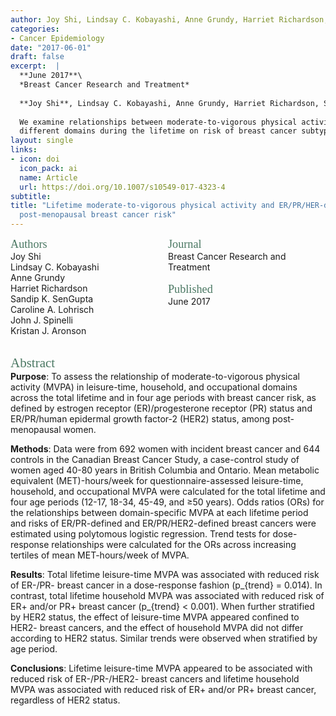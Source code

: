 ```yaml
---
author: Joy Shi, Lindsay C. Kobayashi, Anne Grundy, Harriet Richardson, Sandip K. SenGupta, Caroline A. Lohrisch, John J. Spinelli, Kristan J. Aronson
categories: 
- Cancer Epidemiology
date: "2017-06-01"
draft: false
excerpt:  |
  **June 2017**\
  *Breast Cancer Research and Treatment*
  
  **Joy Shi**, Lindsay C. Kobayashi, Anne Grundy, Harriet Richardson, Sandip K. SenGupta, Caroline A. Lohrisch, John J. Spinelli, Kristan J. Aronson
  
  We examine relationships between moderate-to-vigorous physical activity across
  different domains during the lifetime on risk of breast cancer subtypes. 
layout: single
links:
- icon: doi
  icon_pack: ai
  name: Article
  url: https://doi.org/10.1007/s10549-017-4323-4
subtitle: 
title: "Lifetime moderate-to-vigorous physical activity and ER/PR/HER-defined 
  post-menopausal breast cancer risk"
---
```

<style>
.column-left{
  float: left;
  width: 50%;
  text-align: left;
}
.column-right{
  float: right;
  width: 50%;
  text-align: left;
}
.footer {
  clear: both;
  width: 100%;
}
</style>

<div class="column-left">
  <span style="color:#4b7863; font-family: 'Garamond'; font-size: 1.3em; font-weight: 100">Authors</span><br>
  Joy Shi<br>
  Lindsay C. Kobayashi<br>
  Anne Grundy<br>
  Harriet Richardson<br>
  Sandip K. SenGupta<br>
  Caroline A. Lohrisch<br>
  John J. Spinelli<br>
  Kristan J. Aronson
</div>
<div class="column-right">
  <span style="color:#4b7863; font-family: 'Garamond'; font-size: 1.3em; font-weight: 100">Journal</span><br>  
  Breast Cancer Research and Treatment<br><br>
  <span style="color:#4b7863; font-family: 'Garamond'; font-size: 1.3em; font-weight: 100">Published</span><br>  
  June 2017<br><br>
</div>
<div class="footer"><br></div>

<span style="color:#4b7863; font-family: 'Garamond'; font-size: 1.5em; font-weight: 100">Abstract</span>  
**Purpose**: To assess the relationship of moderate-to-vigorous physical activity (MVPA) in leisure-time, household, and occupational domains across the total lifetime and in four age periods with breast cancer risk, as defined by estrogen receptor (ER)/progesterone receptor (PR) status and ER/PR/human epidermal growth factor-2 (HER2) status, among post-menopausal women.

**Methods**: Data were from 692 women with incident breast cancer and 644 controls in the Canadian Breast Cancer Study, a case-control study of women aged 40-80 years in British Columbia and Ontario. Mean metabolic equivalent (MET)-hours/week for questionnaire-assessed leisure-time, household, and occupational MVPA were calculated for the total lifetime and four age periods (12-17, 18-34, 45-49, and ≥50 years). Odds ratios (ORs) for the relationships between domain-specific MVPA at each lifetime period and risks of ER/PR-defined and ER/PR/HER2-defined breast cancers were estimated using polytomous logistic regression. Trend tests for dose-response relationships were calculated for the ORs across increasing tertiles of mean MET-hours/week of MVPA.

**Results**: Total lifetime leisure-time MVPA was associated with reduced risk of ER-/PR- breast cancer in a dose-response fashion (p_{trend} = 0.014). In contrast, total lifetime household MVPA was associated with reduced risk of ER+ and/or PR+ breast cancer (p_{trend} < 0.001). When further stratified by HER2 status, the effect of leisure-time MVPA appeared confined to HER2- breast cancers, and the effect of household MVPA did not differ according to HER2 status. Similar trends were observed when stratified by age period.

**Conclusions**: Lifetime leisure-time MVPA appeared to be associated with reduced risk of ER-/PR-/HER2- breast cancers and lifetime household MVPA was associated with reduced risk of ER+ and/or PR+ breast cancer, regardless of HER2 status.
